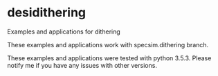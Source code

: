 # desidithering

Examples and applications for dithering

These examples and applications work with specsim.dithering branch.

These examples and applications were tested with python 3.5.3. Please notify me if you have any issues with other versions.